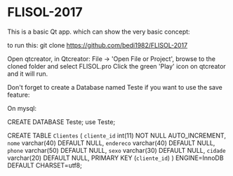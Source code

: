# FLISOL-2017

This is a basic Qt app. which can show the very basic concept:

to run this:
git clone https://github.com/bedi1982/FLISOL-2017

Open qtcreator, in Qtcreator: File -> 'Open File or Project', browse to the cloned folder and select FLISOL.pro
Click the green 'Play' icon on qtcreator and it will run.

Don't forget to create a Database named Teste if you want to use the save feature:

On mysql:

CREATE DATABASE Teste;
use Teste;

CREATE TABLE `Clientes` (
  `cliente_id` int(11) NOT NULL AUTO_INCREMENT,
  `nome` varchar(40) DEFAULT NULL,
  `endereco` varchar(40) DEFAULT NULL,
  `phone` varchar(50) DEFAULT NULL,
  `sexo` varchar(30) DEFAULT NULL,
  `cidade` varchar(20) DEFAULT NULL,
  PRIMARY KEY (`cliente_id`)
) ENGINE=InnoDB DEFAULT CHARSET=utf8;
